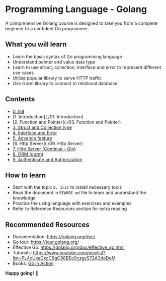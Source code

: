 # Programming Language - Golang
A comprehensive Golang course is designed to take you from a complete beginner to a confident Go programmer.

## What you will learn
- Learn the basic syntax of Go programming language
- Understand pointer and value data type
- Learn to use struct, collection, interface and error to represent different use cases
- Utilize popular library to serve HTTP traffic
- Use Gorm library to connect to relational database

## Contents
- [0. Init](./0.%20Init)
- [1. Introduction](./01. Introduction)
- [2. Function and Pointer](./03. Function and Pointer)
- [3. Struct and Collection type](./3.%20Struct%20and%20Collection%20type)
- [4. Interface and Error](./4.%20Interface%20and%20Error)
- [5. Advance feature](./5.%20Advance%20feature)
- [6. Http Server](./09. Http Server)
- [7. Http Server (Continue - Gin)](./7.%20Http%20Server%20(Continue%20-%20Gin))
- [8. ORM (gorm)](./8.%20ORM%20(gorm))
- [9. Authenticate and Authorization](./9.%20Authenticate%20and%20Authorization)

## How to learn
- Start with the topic `0. Init` to install necessary tools
- Read the document in `REAMDE.md` file to learn and understand the knowledge
- Practice the using language with exercises and examples
- Refer to Reference Resources section for extra reading

## Recommended Resources
- Documentation: https://golang.org/doc/
- Go tour: https://tour.golang.org/
- Effective Go: https://golang.org/doc/effective_go.html
- Tutorials: https://www.youtube.com/playlist?list=PL4cUxeGkcC9gC88BEo9czgyS72A3doDeM
- Books: [Go in Action](https://www.manning.com/books/go-in-action)
      
**Happy going!** 🚀